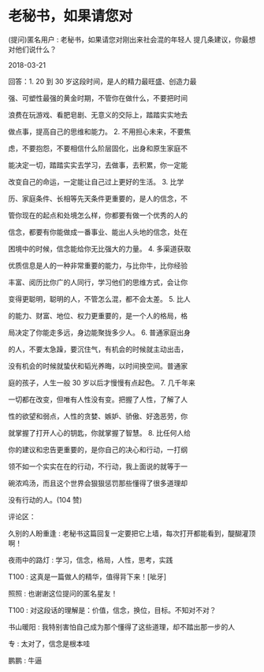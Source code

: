 # 老秘书，如果请您对

(提问)匿名用户 : 老秘书，如果请您对刚出来社会混的年轻人 提几条建议，你最想对他们说什么？

2018-03-21

回答：1\. 20 到 30 岁这段时间，是人的精力最旺盛、创造力最

强、可塑性最强的黄金时期，不管你在做什么，不要把时间

浪费在玩游戏、看肥皂剧、无意义的交际上，踏踏实实地去

做点事，提高自己的思维和能力。 2\. 不用担心未来，不要焦

虑，不要抱怨，不要相信什么阶层固化，出身和原生家庭不

能决定一切，踏踏实实去学习，去做事，去积累，你一定能

改变自己的命运，一定能让自己过上更好的生活。 3\. 比学

历、家庭条件、长相等先天条件更重要的，是人的信念，不

管你现在的起点和处境怎么样，你都要有做一个优秀的人的

信念，都要有你能做成一番事业、能出人头地的信念，处在

困境中的时候，信念能给你无比强大的力量。 4\. 多渠道获取

优质信息是人的一种非常重要的能力，与比你牛，比你经验

丰富、阅历比你广的人同行，学习他们的思维方式，会让你

变得更聪明，聪明的人，不管怎么混，都不会太差。 5\. 比人

的能力、财富、地位、权力更重要的，是一个人的格局，格

局决定了你能走多远，身边能聚拢多少人。 6\. 普通家庭出身

的人，不要太急躁，要沉住气，有机会的时候就主动出击，

没有机会的时候就蛰伏和韬光养晦，以时间换空间。普通家

庭的孩子，人生一般 30 岁以后才慢慢有点起色。 7\. 几千年来

一切都在改变，但唯有人性没有变。把握了人性，了解了人

性的欲望和弱点，人性的贪婪、嫉妒、骄傲、好逸恶劳，你

就掌握了打开人心的钥匙，你就掌握了智慧。 8\. 比任何人给

你的建议和忠告更重要的，是你自己的决心和行动，一打纲

领不如一个实实在在的行动，不行动，我上面说的就等于一

碗浓鸡汤，而且这个世界会狠狠惩罚那些懂得了很多道理却

没有行动的人。(104 赞)

评论区：

久别的人盼重逢 : 老秘书这篇回复一定要把它上墙，每次打开都能看到，醍醐灌顶啊！

夜雨中的路灯 : 学习，信念，格局，人性，思考，实践

T100 : 这真是一篇做人的精华，值得背下来！[呲牙]

照照 : 也谢谢这位提问的匿名星友！

T100 : 对这段话的理解是：价值，信念，换位，目标。不知对不对？

书山暖阳 : 我特别害怕自己成为那个懂得了这些道理，却不踏出那一步的人

专 : 太对了，信念是根本哇

鹏鹏 : 牛逼
